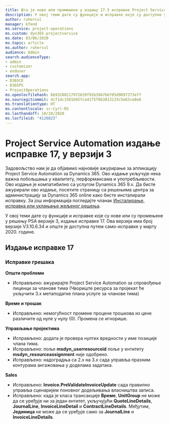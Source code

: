 ```yaml
---
title: Шта је ново или промењено у издању 17.5 исправке Project Service Automation верзије 3
description: У овој теми дате су функције и исправке које су доступне у издању 17 исправке за Project Service Automation верзије 3.
author: ruhercul
manager: kfend
ms.service: project-operations
ms.custom: dyn365-projectservice
ms.date: 03/06/2020
ms.topic: article
ms.author: ruhercul
audience: Admin
search.audienceType:
- admin
- customizer
- enduser
search.app:
- D365CE
- D365PS
- ProjectOperations
ms.openlocfilehash: bb93208217972639f91b39b7b6705d9897373ef7
ms.sourcegitcommit: 4cf1dc1561b92fca4175f0b3813133c5e63ce8e6
ms.translationtype: HT
ms.contentlocale: sr-Cyrl-RS
ms.lasthandoff: 10/28/2020
ms.locfileid: "4126823"
---
```

# <a name="project-service-automation-update-release-17-v3"></a>Project Service Automation издање исправке 17, у верзији 3

Задовољство нам је да објавимо најновије ажурирање за апликацију Project Service Automation за Dynamics 365. Ово издање укључује нека важна побољшања у квалитету, перформансама и употребљивости.  Ово издање је компатибилно са услугом Dynamics 365 9.x. Да бисте ажурирали ово издање, посетите страницу са решењима центра за администрацију за Dynamics 365 online како бисте инсталирали исправку. За још информација погледајте чланак [Инсталирање, исправка или уклањање жељеног решења](https://docs.microsoft.com/power-platform/admin/install-remove-preferred-solution).

У овој теми дате су функције и исправке које су нове или су промењене у решењу PSA верзије 3, издање исправке 17. Ова верзија има број верзије V3.10.6.34 и опште је доступна путем само-исправке у марту 2020. године.


## <a name="update-release-17"></a>Издање исправке 17

### <a name="bug-fixes"></a>Исправке грешака

**Општи проблеми**

- Исправљено: ажурирајте Project Service Automation за спровођење лиценци за чланове тима (Чвориште ресурса за пројекат ће укључити 3.x метаподатке плана услуге за чланове тима)
 
**Време и трошак**

- Исправљено: немогућност промене процене трошкова из цене различите од нуле у нулу (0). Промена се игнорише.

**Управљање пројектима**

- Исправљено: додата је провера нултих вредности у име позиције члана тима.
- Исправљено: поље **msdyn_userresourceid** поље у ентитету **msdyn_resourceassignment** није одобрено.
- Исправљено: надоградња са 2.x на 3.x сада управља празним контурама ангажовања у доделама задатака.

**Sales**

- Исправљено: **Invoice.PreValidateInvoiceUpdate** сада правилно управља сценаријем поновног додељивања власништва записа.
- Исправљено: када је класа трансакције **Време**, **UnitGroup** не може да се уређује ни за један ентитет, укључујући **QuoteLineDetails**, **JournalLine**, **InvoiceLineDetail** и **ContractLineDetails**. Међутим, **Јединица** не може да се уређује само за **JournalLine** и **InvoiceLineDetails**.


